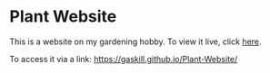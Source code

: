 # Plant Website

This is a website on my gardening hobby. To view it live, click [here](https://gaskill.github.io/Plant-Website/). 

To access it via a link: https://gaskill.github.io/Plant-Website/

